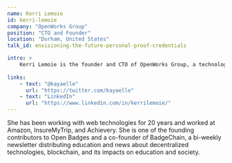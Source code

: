 ```yaml
---
name: Kerri Lemoie
id: kerri-lemoie
company: "OpenWorks Group"
position: "CTO and Founder"
location: "Durham, United States"
talk_id: envisioning-the-future-personal-proof-credentials

intro: >
    Kerri Lemoie is the founder and CTO of OpenWorks Group, a technology services company specializing in open source digital credentials for education. 
    
links:
    - text: "@kayaelle"
      url: "https://twitter.com/kayaelle"
    - text: "LinkedIn"
      url: "https://www.linkedin.com/in/kerrilemoie/"
---
```


 She has been working with web technologies for 20 years and worked at Amazon, InsureMyTrip, and Achievery. She is one of the founding contributors to Open Badges and a co-founder of BadgeChain, a bi-weekly newsletter distributing education and news about decentralized technologies, blockchain, and its impacts on education and society. 
